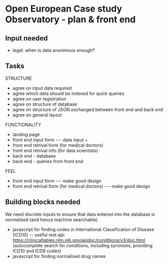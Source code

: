 Open European Case study Observatory - plan & front end
=======================================================

Input needed
------------

* legal: when is data anonimous enough?

Tasks
-----

STRUCTURE

* agree on input data required
* agree which data should be indexed for quick queries
* agree on user registration
* agree on structure of database
* agree on structure of JSON exchanged between front end and back end
* agree on general layout

FUNCTIONALITY

* landing page
* front end input form  --- data input + 
* front end retrival form (for medical doctors)
* front end retrival info (for data scientists)
* back end - database
* back end - queries from front end

FEEL

* front end input form  --- make good design
* front end retrival form (for medical doctors) --- make good design


Building blocks needed
----------------------

We need discrete inputs to ensure that data entered into the database is normalised (and hence machine searchable).

* javascript for finding codes in International Classification of Disease (ICD10)
 -- useful rest api: https://clinicaltables.nlm.nih.gov/apidoc/conditions/v3/doc.html (autocomplete search for conditions, including synonims, providing ICD10 and ICD9 codes)
* javascript for finding normalised drug names
  
